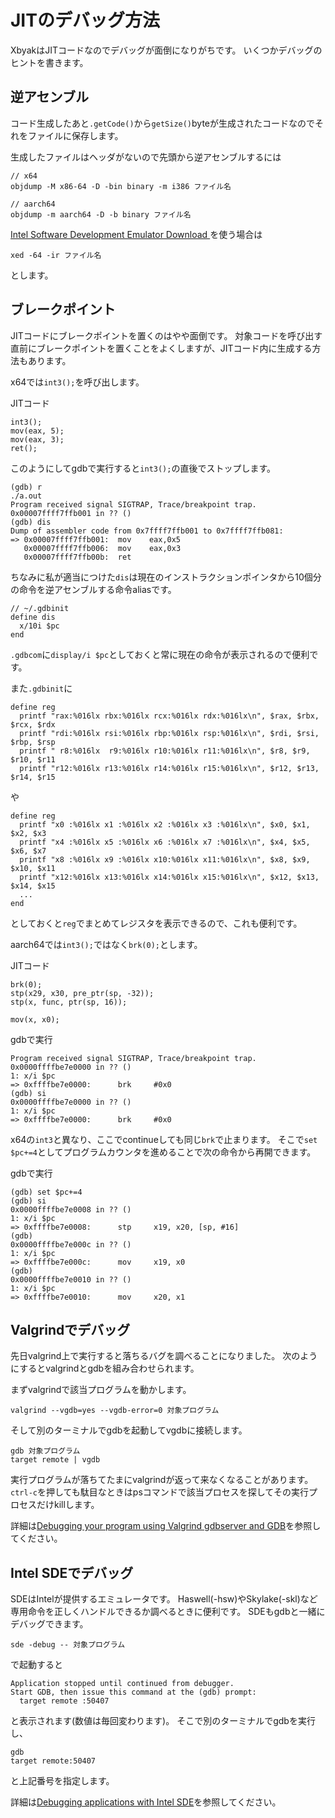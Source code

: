 # JITのデバッグ方法
XbyakはJITコードなのでデバッグが面倒になりがちです。
いくつかデバッグのヒントを書きます。

## 逆アセンブル

コード生成したあと`.getCode()`から`getSize()`byteが生成されたコードなのでそれをファイルに保存します。

生成したファイルはヘッダがないので先頭から逆アセンブルするには

```
// x64
objdump -M x86-64 -D -bin binary -m i386 ファイル名

// aarch64
objdump -m aarch64 -D -b binary ファイル名
```

[Intel Software Development Emulator Download ](https://www.intel.com/content/www/us/en/developer/articles/license/pre-release-license-agreement-for-software-development-emulator.html)を使う場合は

```
xed -64 -ir ファイル名
```
とします。

## ブレークポイント

JITコードにブレークポイントを置くのはやや面倒です。
対象コードを呼び出す直前にブレークポイントを置くことをよくしますが、JITコード内に生成する方法もあります。

x64では`int3();`を呼び出します。

JITコード
```
int3();
mov(eax, 5);
mov(eax, 3);
ret();
```

このようにしてgdbで実行すると`int3();`の直後でストップします。

```
(gdb) r
./a.out
Program received signal SIGTRAP, Trace/breakpoint trap.
0x00007ffff7ffb001 in ?? ()
(gdb) dis
Dump of assembler code from 0x7ffff7ffb001 to 0x7ffff7ffb081:
=> 0x00007ffff7ffb001:  mov    eax,0x5
   0x00007ffff7ffb006:  mov    eax,0x3
   0x00007ffff7ffb00b:  ret
```

ちなみに私が適当につけた`dis`は現在のインストラクションポインタから10個分の命令を逆アセンブルする命令aliasです。

```
// ~/.gdbinit
define dis
  x/10i $pc
end
```

`.gdbcom`に`display/i $pc`としておくと常に現在の命令が表示されるので便利です。

また`.gdbinit`に

```
define reg
  printf "rax:%016lx rbx:%016lx rcx:%016lx rdx:%016lx\n", $rax, $rbx, $rcx, $rdx
  printf "rdi:%016lx rsi:%016lx rbp:%016lx rsp:%016lx\n", $rdi, $rsi, $rbp, $rsp
  printf " r8:%016lx  r9:%016lx r10:%016lx r11:%016lx\n", $r8, $r9, $r10, $r11
  printf "r12:%016lx r13:%016lx r14:%016lx r15:%016lx\n", $r12, $r13, $r14, $r15
```
や
```
define reg
  printf "x0 :%016lx x1 :%016lx x2 :%016lx x3 :%016lx\n", $x0, $x1, $x2, $x3
  printf "x4 :%016lx x5 :%016lx x6 :%016lx x7 :%016lx\n", $x4, $x5, $x6, $x7
  printf "x8 :%016lx x9 :%016lx x10:%016lx x11:%016lx\n", $x8, $x9, $x10, $x11
  printf "x12:%016lx x13:%016lx x14:%016lx x15:%016lx\n", $x12, $x13, $x14, $x15
  ...
end
```
としておくと`reg`でまとめてレジスタを表示できるので、これも便利です。

aarch64では`int3();`ではなく`brk(0);`とします。

JITコード

```
brk(0);
stp(x29, x30, pre_ptr(sp, -32));
stp(x, func, ptr(sp, 16));

mov(x, x0);
```

gdbで実行

```
Program received signal SIGTRAP, Trace/breakpoint trap.
0x0000ffffbe7e0000 in ?? ()
1: x/i $pc
=> 0xffffbe7e0000:      brk     #0x0
(gdb) si
0x0000ffffbe7e0000 in ?? ()
1: x/i $pc
=> 0xffffbe7e0000:      brk     #0x0
```

x64の`int3`と異なり、ここでcontinueしても同じ`brk`で止まります。
そこで`set $pc+=4`としてプログラムカウンタを進めることで次の命令から再開できます。

gdbで実行

```
(gdb) set $pc+=4
(gdb) si
0x0000ffffbe7e0008 in ?? ()
1: x/i $pc
=> 0xffffbe7e0008:      stp     x19, x20, [sp, #16]
(gdb)
0x0000ffffbe7e000c in ?? ()
1: x/i $pc
=> 0xffffbe7e000c:      mov     x19, x0
(gdb)
0x0000ffffbe7e0010 in ?? ()
1: x/i $pc
=> 0xffffbe7e0010:      mov     x20, x1
```

## Valgrindでデバッグ
先日valgrind上で実行すると落ちるバグを調べることになりました。
次のようにするとvalgrindとgdbを組み合わせられます。

まずvalgrindで該当プログラムを動かします。
```
valgrind --vgdb=yes --vgdb-error=0 対象プログラム
```

そして別のターミナルでgdbを起動してvgdbに接続します。

```
gdb 対象プログラム
target remote | vgdb
```

実行プログラムが落ちてたまにvalgrindが返って来なくなることがあります。
`ctrl-c`を押しても駄目なときはpsコマンドで該当プロセスを探してその実行プロセスだけkillします。

詳細は[Debugging your program using Valgrind gdbserver and GDB](https://www.valgrind.org/docs/manual/manual-core-adv.html)を参照してください。

## Intel SDEでデバッグ
SDEはIntelが提供するエミュレータです。
Haswell(-hsw)やSkylake(-skl)など専用命令を正しくハンドルできるか調べるときに便利です。
SDEもgdbと一緒にデバッグできます。

```
sde -debug -- 対象プログラム
```

で起動すると

```
Application stopped until continued from debugger.
Start GDB, then issue this command at the (gdb) prompt:
  target remote :50407
```

と表示されます(数値は毎回変わります)。
そこで別のターミナルでgdbを実行し、

```
gdb
target remote:50407
```
と上記番号を指定します。

詳細は[Debugging applications with Intel SDE](https://software.intel.com/content/www/us/en/develop/articles/debugging-applications-with-intel-sde.html)を参照してください。
